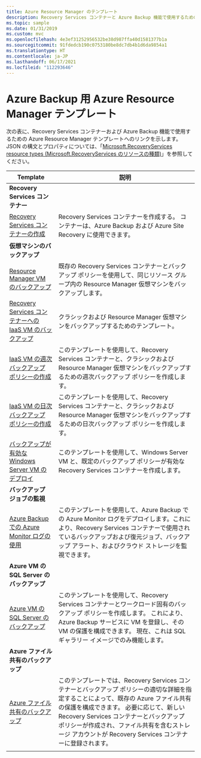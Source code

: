 ```yaml
---
title: Azure Resource Manager のテンプレート
description: Recovery Services コンテナーと Azure Backup 機能で使用するための Azure Resource Manager テンプレート
ms.topic: sample
ms.date: 01/31/2019
ms.custom: mvc
ms.openlocfilehash: 4e3ef31252956532be38d987ffa40d1581377b1a
ms.sourcegitcommit: 91fdedcb190c0753180be8dc7db4b1d6da9854a1
ms.translationtype: HT
ms.contentlocale: ja-JP
ms.lasthandoff: 06/17/2021
ms.locfileid: "112293646"
---
```

# <a name="azure-resource-manager-templates-for-azure-backup"></a>Azure Backup 用 Azure Resource Manager テンプレート

次の表に、Recovery Services コンテナーおよび Azure Backup 機能で使用するための Azure Resource Manager テンプレートへのリンクを示します。 JSON の構文とプロパティについては、「[Microsoft.RecoveryServices resource types (Microsoft.RecoveryServices のリソースの種類)](/azure/templates/microsoft.recoveryservices/allversions)」を参照してください。

| Template | 説明 |
|---|---|
|**Recovery Services コンテナー** | |
| [Recovery Services コンテナーの作成](https://github.com/Azure/azure-quickstart-templates/tree/master/quickstarts/microsoft.recoveryservices/recovery-services-vault-create)| Recovery Services コンテナーを作成する。 コンテナーは、Azure Backup および Azure Site Recovery に使用できます。 |
|**仮想マシンのバックアップ**| |
| [Resource Manager VM のバックアップ](https://github.com/Azure/azure-quickstart-templates/tree/master/quickstarts/microsoft.recoveryservices/recovery-services-backup-vms) | 既存の Recovery Services コンテナーとバックアップ ポリシーを使用して、同じリソース グループ内の Resource Manager 仮想マシンをバックアップします。|
| [Recovery Services コンテナーへの IaaS VM のバックアップ](https://github.com/Azure/azure-quickstart-templates/tree/master/quickstarts/microsoft.recoveryservices/recovery-services-backup-classic-resource-manager-vms) | クラシックおよび Resource Manager 仮想マシンをバックアップするためのテンプレート。 |
| [IaaS VM の週次バックアップ ポリシーの作成](https://github.com/Azure/azure-quickstart-templates/tree/master/quickstarts/microsoft.recoveryservices/recovery-services-weekly-backup-policy-create) | このテンプレートを使用して、Recovery Services コンテナーと、クラシックおよび Resource Manager 仮想マシンをバックアップするための週次バックアップ ポリシーを作成します。|
| [IaaS VM の日次バックアップ ポリシーの作成](https://github.com/Azure/azure-quickstart-templates/tree/master/quickstarts/microsoft.recoveryservices/recovery-services-daily-backup-policy-create) | このテンプレートを使用して、Recovery Services コンテナーと、クラシックおよび Resource Manager 仮想マシンをバックアップするための日次バックアップ ポリシーを作成します。|
| [バックアップが有効な Windows Server VM のデプロイ](https://github.com/Azure/azure-quickstart-templates/tree/master/quickstarts/microsoft.recoveryservices/recovery-services-create-vm-and-configure-backup) | このテンプレートを使用して、Windows Server VM と、既定のバックアップ ポリシーが有効な Recovery Services コンテナーを作成します。|
|**バックアップ ジョブの監視** |  |
| [Azure Backup での Azure Monitor ログの使用](https://github.com/Azure/azure-quickstart-templates/tree/master/demos/backup-oms-monitoring) | このテンプレートを使用して、Azure Backup での Azure Monitor ログをデプロイします。これにより、Recovery Services コンテナーで使用されているバックアップおよび復元ジョブ、バックアップ アラート、およびクラウド ストレージを監視できます。|
|**Azure VM の SQL Server のバックアップ** |  |
| [Azure VM の SQL Server のバックアップ](https://github.com/Azure/azure-quickstart-templates/tree/master/quickstarts/microsoft.recoveryservices/recovery-services-vm-workload-backup) | このテンプレートを使用して、Recovery Services コンテナーとワークロード固有のバックアップ ポリシーを作成します。 これにより、Azure Backup サービスに VM を登録し、その VM の保護を構成できます。 現在、これは SQL ギャラリー イメージでのみ機能します。 |
|**Azure ファイル共有のバックアップ** |  |
| [Azure ファイル共有のバックアップ](https://github.com/Azure/azure-quickstart-templates/tree/master/quickstarts/microsoft.recoveryservices/recovery-services-backup-file-share) | このテンプレートでは、Recovery Services コンテナーとバックアップ ポリシーの適切な詳細を指定することによって、既存の Azure ファイル共有の保護を構成できます。 必要に応じて、新しい Recovery Services コンテナーとバックアップ ポリシーが作成され、ファイル共有を含むストレージ アカウントが Recovery Services コンテナーに登録されます。 |
|   |   |
